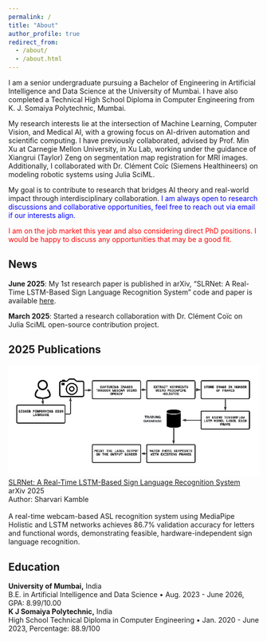 ```yaml
---
permalink: /
title: "About"
author_profile: true
redirect_from: 
  - /about/
  - /about.html
---
```


I am a senior undergraduate pursuing a Bachelor of Engineering in Artificial Intelligence and Data Science at the University of Mumbai. I have also completed a Technical High School Diploma in Computer Engineering from K. J. Somaiya Polytechnic, Mumbai.

My research interests lie at the intersection of Machine Learning, Computer Vision, and Medical AI, with a growing focus on AI-driven automation and scientific computing. I have previously collaborated, advised by Prof. Min Xu at Carnegie Mellon University, in Xu Lab, working under the guidance of Xiangrui (Taylor) Zeng on segmentation map registration for MRI images. Additionally, I collaborated with Dr. Clément Coïc (Siemens Healthineers) on modeling robotic systems using Julia SciML.

My goal is to contribute to research that bridges AI theory and real-world impact through interdisciplinary collaboration. <span style="color:blue;">I am always open to research discussions and collaborative opportunities, feel free to reach out via email if our interests align.</span>

<span style="color:red;">I am on the job market this year and also considering direct PhD positions. I would be happy to discuss any opportunities that may be a good fit.</span>

News
------
**June 2025**: My 1st research paper is published in arXiv, “SLRNet: A Real-Time LSTM-Based Sign Language Recognition System” code and paper is available <span style="color:blue;"><a href="https://arxiv.org/abs/2506.11154" target="_blank">here</a></span>.

**March 2025**: Started a research collaboration with Dr. Clément Coïc on Julia SciML open-source contribution project.

2025 Publications
------
![Editing a Markdown file for a talk](/images/methodology_flowchart.png)
<a href="https://arxiv.org/abs/2506.11154">SLRNet: A Real-Time LSTM-Based Sign Language Recognition System</a><br>
arXiv 2025<br>
Author: Sharvari Kamble<br>
<br>
A real-time webcam-based ASL recognition system using MediaPipe Holistic and LSTM networks achieves 86.7% validation accuracy for letters and functional words, demonstrating feasible, hardware-independent sign language recognition.


Education
------
**University of Mumbai,** India <br>
B.E. in Artificial Intelligence and Data Science • Aug. 2023 - June 2026, GPA: 8.99/10.00
<br>
**K J Somaiya Polytechnic,** India <br>
High School Technical Diploma in Computer Engineering • Jan. 2020 - June 2023, Percentage: 88.9/100



